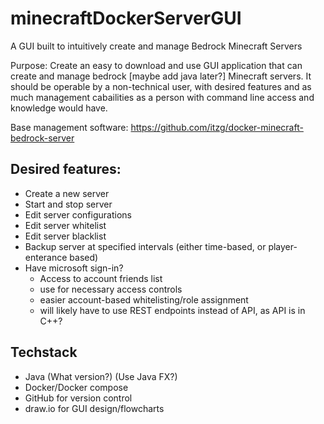 # minecraftDockerServerGUI
A GUI built to intuitively create and manage Bedrock Minecraft Servers

Purpose: Create an easy to download and use GUI application that can create and manage bedrock [maybe add java later?] Minecraft servers. It should be operable by a non-technical user, with desired features and as much management cabailities as a person with command line access and knowledge would have.

Base management software: https://github.com/itzg/docker-minecraft-bedrock-server

## Desired features:
- Create a new server
- Start and stop server
- Edit server configurations
- Edit server whitelist
- Edit server blacklist
- Backup server at specified intervals (either time-based, or player-enterance based)
- Have microsoft sign-in?
  + Access to account friends list
  + use for necessary access controls
  + easier account-based whitelisting/role assignment
  + will likely have to use REST endpoints instead of API, as API is in C++?


## Techstack
- Java (What version?) (Use Java FX?)
- Docker/Docker compose
- GitHub for version control
- draw.io for GUI design/flowcharts


